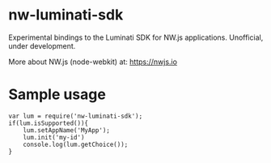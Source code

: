 # nw-luminati-sdk
Experimental bindings to the Luminati SDK for NW.js applications. Unofficial, under development.

More about NW.js (node-webkit) at: https://nwjs.io

# Sample usage
```
var lum = require('nw-luminati-sdk');
if(lum.isSupported()){
	lum.setAppName('MyApp');
	lum.init('my-id')
	console.log(lum.getChoice());
}
```


